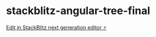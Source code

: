 # stackblitz-angular-tree-final

[Edit in StackBlitz next generation editor ⚡️](https://stackblitz.com/~/github.com/ThePavlikovich/stackblitz-angular-tree-final)